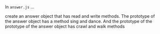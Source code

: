 In `answer.js` ...

create an answer object that has read and write methods. The prototype of the answer object has a method sing and dance. And the prototype of the prototype of the answer object has crawl and walk methods